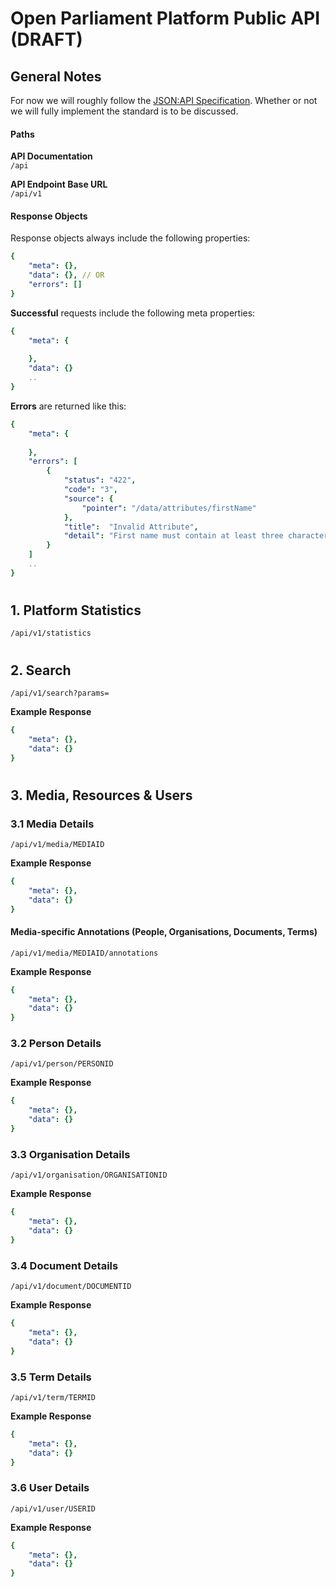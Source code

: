 # Open Parliament Platform Public API (DRAFT)

## General Notes

For now we will roughly follow the [JSON:API Specification](https://jsonapi.org/format/). Whether or not we will fully implement the standard is to be discussed.

#### Paths
**API Documentation**  
`/api`  

**API Endpoint Base URL**  
`/api/v1`  

#### Response Objects

Response objects always include the following properties:

```yaml
{
	"meta": {},
	"data": {}, // OR
	"errors": [] 
}
```

**Successful** requests include the following meta properties:

```yaml
{
	"meta": {
    	
    },
    "data": {}
	..
}
```

**Errors** are returned like this:

```yaml
{
	"meta": {
    	
    },
    "errors": [
    	{
        	"status": "422",
            "code": "3",
      		"source": { 
            	"pointer": "/data/attributes/firstName"
            },
      		"title":  "Invalid Attribute",
      		"detail": "First name must contain at least three characters."
        }
    ]
	..
}
```

#
## 1. Platform Statistics
`/api/v1/statistics`  

#
## 2. Search
`/api/v1/search?params=`  

**Example Response**  
```yaml
{
	"meta": {},
	"data": {}
}
```


#
## 3. Media, Resources & Users
### 3.1 Media Details
`/api/v1/media/MEDIAID`  

**Example Response**  
```yaml
{
	"meta": {},
	"data": {}
}
```

#### Media-specific Annotations (People, Organisations, Documents, Terms)
`/api/v1/media/MEDIAID/annotations`   

**Example Response**  
```yaml
{
	"meta": {},
	"data": {}
}
```

### 3.2 Person Details
`/api/v1/person/PERSONID`  

**Example Response**  
```yaml
{
	"meta": {},
	"data": {}
}
```

### 3.3 Organisation Details
`/api/v1/organisation/ORGANISATIONID`  

**Example Response**  
```yaml
{
	"meta": {},
	"data": {}
}
```

### 3.4 Document Details
`/api/v1/document/DOCUMENTID`  

**Example Response**  
```yaml
{
	"meta": {},
	"data": {}
}
```

### 3.5 Term Details
`/api/v1/term/TERMID`  

**Example Response**  
```yaml
{
	"meta": {},
	"data": {}
}
```

### 3.6 User Details
`/api/v1/user/USERID`  

**Example Response**  
```yaml
{
	"meta": {},
	"data": {}
}
```
